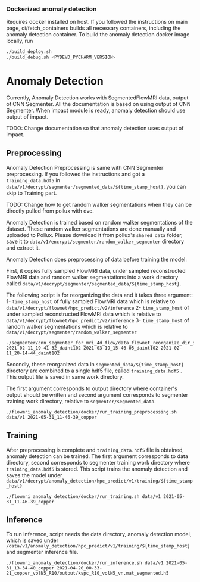 ### Dockerized anomaly detection

Requires docker installed on host. If you followed the instructions on main page, ci/fetch_containers builds all necessary containers, including the anomaly detection container. To build the anomaly detection docker image locally, run 

```bash
./build_deploy.sh
./build_debug.sh <PYDEVD_PYCHARM_VERSION>
```

###

# Anomaly Detection 

Currently, Anomaly Detection works with SegmentedFlowMRI data, output of CNN Segmenter. All the documentation is based on using output of CNN Segmenter. When impact module is ready, anomaly detection should use output of impact. 

TODO: Change documentation so that anomaly detection uses output of impact. 

## Preprocessing 

Anomaly Detection Preprocessing is same with CNN Segmenter preprocessing. If you followed the instructions and got a `training_data.hdf5` in `data/v1/decrypt/segmenter/segmented_data/${time_stamp_host}`, you can skip to Training part. 

TODO: Change how to get random walker segmentations when they can be directly pulled from pollux with dvc. 

Anomaly Detection is trained based on random walker segmentations of the dataset. These random walker segmentations are done manually and uploaded to Pollux. Please download it from pollux's `shared_data` folder, save it to `data/v1/encrypt/segmenter/random_walker_segmenter` directory and extract it.

Anomaly Detection does preprocessing of data before training the model:

First, it copies fully sampled FlowMRI data, under sampled reconstructed FlowMRI data and random walker segmentations into a work directory called `data/v1/decrypt/segmenter/segmented_data/${time_stamp_host}`.

The following script is for reorganizing the data and it takes three argument: 
1- `time_stamp_host` of fully sampled FlowMRI data which is relative to `data/v1/decrypt/flownet/hpc_predict/v2/inference`
2- `time_stamp_host` of under sampled reconstructed FlowMRI data which is relative to `data/v1/decrypt/flownet/hpc_predict/v2/inference` 
3- `time_stamp_host` of random walker segmentations which is relative to `data/v1/decrypt/segmenter/random_walker_segmenter` 

```
./segmenter/cnn_segmenter_for_mri_4d_flow/data_flownet_reorganize_dir_structure.sh 2021-02-11_19-41-32_daint102 2021-03-19_15-46-05_daint102 2021-02-11_20-14-44_daint102

```
Secondly, these reorganized data in `segmented_data/${time_stamp_host}` directory are combined to a single hdf5 file, called `training_data.hdf5` . This output file is saved in same work directory.

The first argument corresponds to output directory where container's output should be written and second argument corresponds to segmenter training work directory, relative to `segmenter/segmented_data`.

```
./flowmri_anomaly_detection/docker/run_training_preprocessing.sh data/v1 2021-05-31_11-46-39_copper 
```
## Training

After preprocessing is complete and `training_data.hdf5` file is obtained, anomaly detection can be trained. The first argument corresponds to data directory, second corresponds to segmenter training work directory where `training_data.hdf5` is stored. This script trains the anomaly detection and saves the model under `data/v1/decrypt/anomaly_detection/hpc_predict/v1/training/${time_stamp_host}`

```
./flowmri_anomaly_detection/docker/run_training.sh data/v1 2021-05-31_11-46-39_copper
```

## Inference

To run inference, script needs the data directory, anomaly detection model, which is saved under `/data/v1/anomaly_detection/hpc_predict/v1/training/${time_stamp_host}` and segmenter inference file.

```
./flowmri_anomaly_detection/docker/run_inference.sh data/v1 2021-05-31_13-34-40_copper 2021-04-20_00-33-21_copper_volN5_R10/output/kspc_R10_volN5_vn.mat_segmented.h5

```



